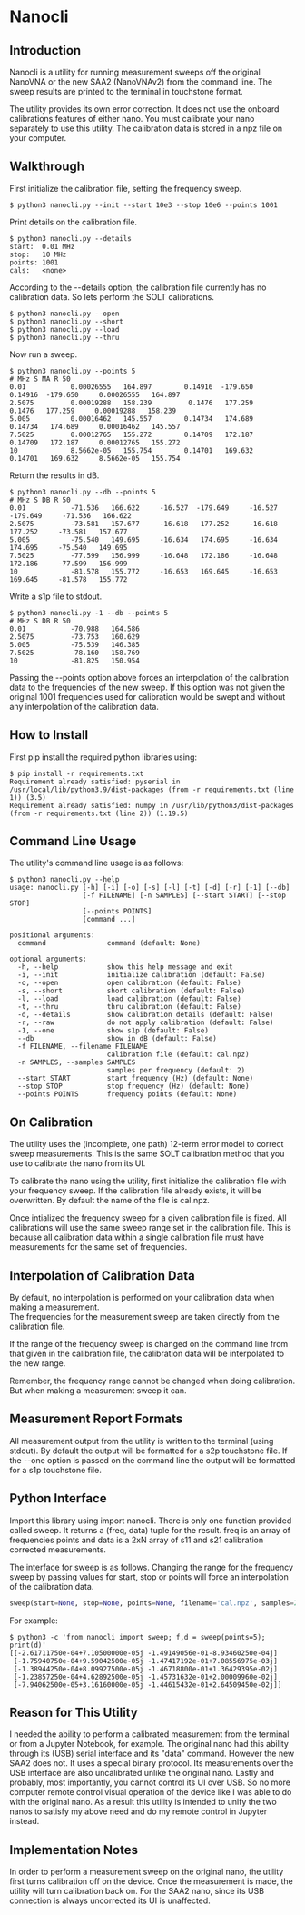 # Nanocli

## Introduction

Nanocli is a utility for running measurement
sweeps off the original NanoVNA or the new SAA2 (NanoVNAv2)
from the command line.
The sweep results are printed to the terminal
in touchstone format.

The utility provides its own error correction.
It does not use the onboard calibrations features
of either nano.
You must calibrate your nano separately to use this utility.
The calibration data is stored in a npz file on your computer.

## Walkthrough

First initialize the calibration file, setting the 
frequency sweep.


```
$ python3 nanocli.py --init --start 10e3 --stop 10e6 --points 1001
```


Print details on the calibration file.


```
$ python3 nanocli.py --details
start:  0.01 MHz
stop:   10 MHz
points: 1001
cals:   <none>
```


According to the --details option, the calibration file currently has no calibration data.
So lets perform the SOLT calibrations.

```
$ python3 nanocli.py --open
$ python3 nanocli.py --short
$ python3 nanocli.py --load
$ python3 nanocli.py --thru
```

Now run a sweep.  


```
$ python3 nanocli.py --points 5
# MHz S MA R 50
0.01           0.00026555   164.897        0.14916  -179.650        0.14916  -179.650     0.00026555   164.897
2.5075         0.00019288   158.239         0.1476   177.259         0.1476   177.259     0.00019288   158.239
5.005          0.00016462   145.557        0.14734   174.689        0.14734   174.689     0.00016462   145.557
7.5025         0.00012765   155.272        0.14709   172.187        0.14709   172.187     0.00012765   155.272
10             8.5662e-05   155.754        0.14701   169.632        0.14701   169.632     8.5662e-05   155.754
```


Return the results in dB.


```
$ python3 nanocli.py --db --points 5
# MHz S DB R 50
0.01           -71.536   166.622     -16.527  -179.649     -16.527  -179.649     -71.536   166.622
2.5075         -73.581   157.677     -16.618   177.252     -16.618   177.252     -73.581   157.677
5.005          -75.540   149.695     -16.634   174.695     -16.634   174.695     -75.540   149.695
7.5025         -77.599   156.999     -16.648   172.186     -16.648   172.186     -77.599   156.999
10             -81.578   155.772     -16.653   169.645     -16.653   169.645     -81.578   155.772
```


Write a s1p file to stdout.


```
$ python3 nanocli.py -1 --db --points 5
# MHz S DB R 50
0.01           -70.988   164.586
2.5075         -73.753   160.629
5.005          -75.539   146.385
7.5025         -78.160   158.769
10             -81.825   150.954
```


Passing the --points option above
forces an interpolation of the calibration data
to the frequencies of the new sweep.  If this option was not given
the original 1001 frequencies used for calibration would be swept
and without any interpolation of the calibration data.

## How to Install

First pip install the required python libraries using:


```
$ pip install -r requirements.txt
Requirement already satisfied: pyserial in /usr/local/lib/python3.9/dist-packages (from -r requirements.txt (line 1)) (3.5)
Requirement already satisfied: numpy in /usr/lib/python3/dist-packages (from -r requirements.txt (line 2)) (1.19.5)
```



## Command Line Usage

The utility's command line usage is as follows:


```
$ python3 nanocli.py --help
usage: nanocli.py [-h] [-i] [-o] [-s] [-l] [-t] [-d] [-r] [-1] [--db]
                  [-f FILENAME] [-n SAMPLES] [--start START] [--stop STOP]
                  [--points POINTS]
                  [command ...]

positional arguments:
  command               command (default: None)

optional arguments:
  -h, --help            show this help message and exit
  -i, --init            initialize calibration (default: False)
  -o, --open            open calibration (default: False)
  -s, --short           short calibration (default: False)
  -l, --load            load calibration (default: False)
  -t, --thru            thru calibration (default: False)
  -d, --details         show calibration details (default: False)
  -r, --raw             do not apply calibration (default: False)
  -1, --one             show s1p (default: False)
  --db                  show in dB (default: False)
  -f FILENAME, --filename FILENAME
                        calibration file (default: cal.npz)
  -n SAMPLES, --samples SAMPLES
                        samples per frequency (default: 2)
  --start START         start frequency (Hz) (default: None)
  --stop STOP           stop frequency (Hz) (default: None)
  --points POINTS       frequency points (default: None)
```



## On Calibration

The utility uses the (incomplete, one path) 12-term error model to correct
sweep measurements.  This is the same SOLT
calibration method that you use to calibrate the nano from its UI.

To calibrate the nano using the utility, first initialize the
calibration file with your frequency sweep.
If the calibration
file already exists, it will be overwritten.  By default
the name of the file is cal.npz.

Once intialized the frequency sweep for a given calibration file is fixed.
All calibrations will use the same sweep range set in the calibration
file.  This is because all calibration data within a single calibration file
must have measurements for the same set of frequencies.

## Interpolation of Calibration Data

By default, no interpolation is performed
on your calibration data when making a measurement.  
The frequencies for the measurement sweep are taken directly from 
the calibration file.  

If the range of the frequency sweep
is changed on the command line from that given 
in the calibration file,
the calibration data will be interpolated
to the new range.

Remember, the frequency range cannot be changed
when doing calibration.  But when making a measurement
sweep it can.

## Measurement Report Formats

All measurement output from the utility is
written to the terminal (using stdout).
By default the output will be formatted
for a s2p touchstone file.  If the --one option
is passed on the command line the output will be
formatted for a s1p touchstone file.

## Python Interface

Import this library using import nanocli.  There is only one function
provided called sweep.  It returns a (freq, data) tuple for the result.
freq is an array of frequencies points and data is a 2xN array
of s11 and s21 calibration corrected measurements.

The interface for sweep is as follows.  Changing the range
for the frequency sweep by passing values for
start, stop or points will force an interpolation of the calibration
data.

```python
sweep(start=None, stop=None, points=None, filename='cal.npz', samples=2)
```

For example:


```
$ python3 -c 'from nanocli import sweep; f,d = sweep(points=5); print(d)'
[[-2.61711750e-04+7.10500000e-05j -1.49149056e-01-8.93460250e-04j]
 [-1.75940750e-04+9.59042500e-05j -1.47417192e-01+7.08556975e-03j]
 [-1.38944250e-04+8.09927500e-05j -1.46718800e-01+1.36429395e-02j]
 [-1.23857250e-04+4.62892500e-05j -1.45731632e-01+2.00009960e-02j]
 [-7.94062500e-05+3.16160000e-05j -1.44615432e-01+2.64509450e-02j]]
```


## Reason for This Utility

I needed the ability to perform a calibrated measurement from the terminal
or from a Jupyter Notebook, for example.  The original nano
had this ability through its (USB) serial interface and its "data" command.
However the new SAA2 does not.  It uses a special binary
protocol. Its measurements over the USB interface are also uncalibrated unlike the original nano. 
Lastly and probably, most importantly, you cannot control its UI
over USB.  So no more computer remote control visual operation of the
device like I was able to do with the original nano.
As a result this utility is intended to unify the two nanos to satisfy my above need
and do my remote control in Jupyter instead.

## Implementation Notes

In order to perform a measurement sweep on the original nano, the
utility first turns calibration off on the device.  Once the
measurement is made, the utility will turn calibration back on.
For the SAA2 nano, since its USB connection is always uncorrected
its UI is unaffected.


